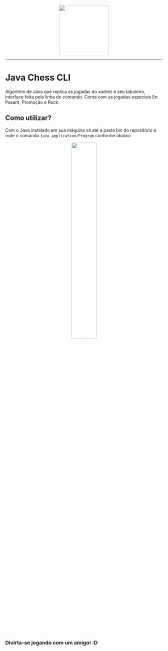 <p align="center">
  <a href="https://github.com/FoxGreedy">
    <img src="https://i.imgur.com/RadC5Gt.png" width="160">
  </a>
</p>

<hr />

# Java Chess CLI

Algoritmo de Java que replica as jogadas do xadrez e seu tabuleiro, interface feita pela linha do comando. Conta com as jogadas especiais En Pasant, Promoção e Rock.

## Como utilizar? 

Com o Java instalado em sua máquina vá até a pasta bin do repositório e rode o comando `java application/Program` conforme abaixo:

<div  align="center" >
<img src="https://imgur.com/quXtkmD.png" width="40%" />
</div>

### Divirta-se jogando com um amigo! :D
